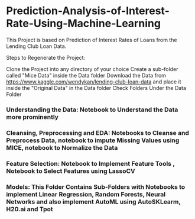 # Prediction-Analysis-of-Interest-Rate-Using-Machine-Learning

This Project is based on Prediction of Interest Rates of Loans from the Lending Club Loan Data.

Steps to Regenerate the Project:

Clone the Project into any directory of your choice
Create a sub-folder called "Mice Data" inside the Data folder
Download the Data from https://www.kaggle.com/wendykan/lending-club-loan-data and place it inside the "Original Data" in the Data folder
Check Folders Under the Data Folder

### Understanding the Data: Notebook to Understand the Data more prominently

### Cleansing, Preprocessing and EDA: Notebooks to Cleanse and Preprocess Data, notebook to impute Missing Values using MICE, notebook to Normalize the Data

### Feature Selection: Notebook to Implement Feature Tools , Notebook to Select Features using LassoCV

### Models: This Folder Contains Sub-Folders with Notebooks to implement Linear Regression, Random Forests, Neural Networks and also implement AutoML using AutoSKLearm, H20.ai and Tpot

